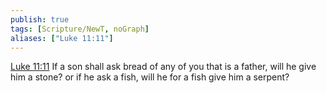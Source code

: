 ```yaml
---
publish: true
tags: [Scripture/NewT, noGraph]
aliases: ["Luke 11:11"]
---
```

[Luke 11:11](https://churchofjesuschrist.org/study/scriptures/nt/luke/11?lang=eng&id=p11#p11) If a son shall ask bread of any of you that is a father, will he give him a stone? or if he ask a fish, will he for a fish give him a serpent?
